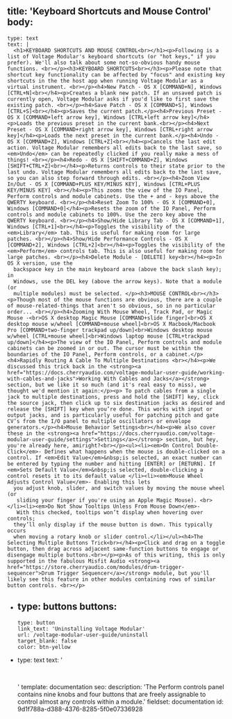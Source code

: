 title: 'Keyboard Shortcuts and Mouse Control'
body:
  -
    type: text
    text: |
      <h1>KEYBOARD SHORTCUTS AND MOUSE CONTROL<br></h1><p>Following is a list of Voltage Modular's keyboard shortcuts (or "hot keys," if you prefer). We'll also talk about some not-so-obvious handy mouse functions. <br></p><h3>KEYBOARD SHORTCUTS<br></h3><p>Please note that shortcut key functionality can be affected by "focus" and existing key shortcuts in the the host app when running Voltage Modular as a virtual instrument. <br></p><h4>New Patch - OS X [COMMAND+N], Windows [CTRL+N]<br></h4><p>Creates a blank new patch. If an unsaved patch is currently open, Voltage Modular asks if you'd like to first save the existing patch. <br></p><h4>Save Patch - OS X [COMMAND+S], Windows [CTRL+S]<br></h4><p>Saves the current patch.</p><h4>Previous Preset - OS X [COMMAND+left arrow key], Windows [CTRL+left arrow key]</h4><p>Loads the previous preset in the current bank.<br></p><h4>Next Preset - OS X [COMMAND+right arrow key], Windows [CTRL+right arrow key]</h4><p>Loads the next preset in the current bank.</p><h4>Undo - OS X [COMMAND+Z], Windows [CTRL+Z]<br></h4><p>Cancels the last edit action. Voltage Modular remembers all edits back to the last save, so <em>Undo</em> can be repeatedly clicked if you really make a mess of things! <br></p><h4>Redo - OS X [SHIFT+COMMAND+Z], Windows [SHIFT+CTRL+Z]<br></h4><p>Returns controls to their state prior to the last undo. Voltage Modular remembers all edits back to the last save, so you can also step forward through edits. <br></p><h4>Zoom View In/Out - OS X [COMMAND+PLUS KEY/MINUS KEY], Windows [CTRL+PLUS KEY/MINUS KEY] <br></h4><p>This zooms the view of the IO Panel, Perform controls and module cabinets. Use the + and - keys above the QWERTY keyboard. <br></p><h4>Reset Zoom To 100% - OS X [COMMAND+0], Windows [COMMAND+0]</h4><p>Resets the zoom of the IO Panel, Perform controls and module cabinets to 100%. Use the zero key above the QWERTY keyboard. <br></p><h4>Show/Hide Library Tab - OS X [COMMAND+1], Windows [CTRL+1]<br></h4><p>Toggles the visibility of the <em>Library</em> tab. This is useful for making room for large patches. <br></p><h4>Show/Hide Performance Controls - OS X [COMMAND+2], Windows [CTRL+2]<br></h4><p>Toggles the visibility of the <em>Perform</em> controls tab. This is also useful for making room for large patches. <br></p><h4>Delete Module - [DELETE] key<br></h4><p>In OS X version, use the 
      backspace key in the main keyboard area (above the back slash key); in 
      Windows, use the DEL key (above the arrow keys). Note that a module (or 
      multiple modules) must be selected. </p><h3>MOUSE CONTROL<br></h3><p>Though most of the mouse functions are obvious, there are a couple of mouse-related-things that aren't so obvious, so in no particular order... <br></p><h4>Zooming With Mouse Wheel, Track Pad, or Magic Mouse -<br>OS X desktop Magic Mouse [COMMAND+slide finger]<br>OS X desktop mouse w/wheel [COMMAND+mouse wheel]<br>OS X Macbook/Macbook Pro [COMMAND+two-finger trackpad up/down]<br>Windows desktop mouse w/wheel [CTRL+mouse wheel]<br>Windows laptop mouse [CTRL+trackpad up/down]</h4><p>The view of the IO Panel, Perform controls and module cabinets can be zoomed in or out. The cursor must be within the boundaries of the IO Panel, Perform controls, or a cabinet.</p><h4>Rapidly Routing A Cable To Multiple Destinations <br></h4><p>We discussed this trick back in the <strong><a href="https://docs.cherryaudio.com/voltage-modular-user-guide/working-with-cables-and-jacks">Working With Cables and Jacks</a></strong> section, but we like it so much (and it's real easy to miss), we thought we'd mention it again:</p><p> To patch cables from a single jack to multiple destinations, press and hold the [SHIFT] key, click the source jack, then click up to six destination jacks as desired and release the [SHIFT] key when you’re done. This works with input or output jacks, and is particularly useful for patching pitch and gate CV’s from the I/O panel to multiple oscillators or envelope generators.</p><h4>Mouse Behavior Settings<br></h4><p>We also cover these in the <strong><a href="https://docs.cherryaudio.com/voltage-modular-user-guide/settings">Settings</a></strong> section, but hey, you're already here, amiright?<br></p><ul><li><em>On Control Double-Click</em>- Defines what happens when the mouse is double-clicked on a control. If <em>Edit Value</em>&nbsp;is selected, an exact number can be entered by typing the number and hitting [ENTER] or [RETURN]. If <em>Sets Default Value</em>&nbsp;is selected, double-clicking a control resets it to its default value </li><li><em>Mouse Wheel Adjusts Control Value</em>- Enabling this lets 
      you adjust knob, slider, and switch values by moving the mouse wheel (or
       sliding your finger if you're using an Apple Magic Mouse). <br></li><li><em>Do Not Show Tooltips Unless From Mouse Down</em>-
       With this checked, tooltips won’t display when hovering over controls; 
      they’ll only display if the mouse button is down. This typically occurs 
      when moving a rotary knob or slider control.</li></ul><h4>The Selecting Multiple Buttons Trick<br></h4><p>Click and drag on a toggle button, then drag across adjacent same-function buttons to engage or disengage multiple buttons.<br></p><p>As of this writing, this is only supported in the fabulous Misfit Audio <strong><a href="https://store.cherryaudio.com/modules/drum-trigger-sequencer">Drum Trigger Sequencer</a></strong> module, but you'll likely see this feature in other modules containing rows of similar button controls. <br></p>
  -
    type: buttons
    buttons:
      -
        type: button
        link_text: 'Uninstalling Voltage Modular'
        url: /voltage-modular-user-guide/uninstall
        target_blank: false
        color: btn-yellow
  -
    type: text
    text: '<p><br></p>'
template: documentation
seo:
  description: 'The Perform controls panel contains nine knobs and four buttons that are freely assignable to control almost any controls within a module.'
fieldset: documentation
id: 9d1f788a-d388-4376-8285-5f0e07336928
